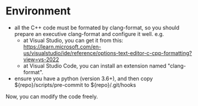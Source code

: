 # Environment

* all the C++ code must be formated by clang-format, so you should prepare an executive clang-format and configure it well. e.g.
  * at Visual Studio, you can get it from this:
    https://learn.microsoft.com/en-us/visualstudio/ide/reference/options-text-editor-c-cpp-formatting?view=vs-2022
  * at Visual Studio Code, you can install an extension named "clang-format".
* ensure you have a python (version 3.6+), and then
  copy ${repo}/scripts/pre-commit to ${repo}/.git/hooks

Now, you can modify the code freely.